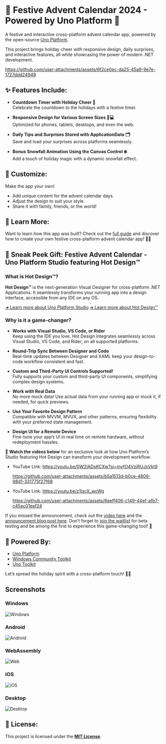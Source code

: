 # 🎄 Festive Advent Calendar 2024 - Powered by Uno Platform 🎁

A festive and interactive cross-platform advent calendar app, powered by the open-source [Uno Platform](https://platform.uno). 

This project brings holiday cheer with responsive design, daily surprises, and interactive features, all while showcasing the power of modern .NET development.

https://github.com/user-attachments/assets/6f2ce0ec-da25-45a9-9e7e-1727ddd24949

## ✨ Features Include:
- **Countdown Timer with Holiday Cheer 🎅**  
  Celebrate the countdown to the holidays with a festive timer.

- **Responsive Design for Various Screen Sizes 📱💻**  
  Optimized for phones, tablets, desktops, and even the web.

- **Daily Tips and Surprises Stored with ApplicationData 🗂️**  
  Save and load your surprises across platforms seamlessly.

- **Bonus Snowfall Animation Using the Canvas Control ❄️**  
  Add a touch of holiday magic with a dynamic snowfall effect.

## 🎨 Customize:
Make the app your own!  
- Add unique content for the advent calendar days.  
- Adjust the design to suit your style.  
- Share it with family, friends, or the world!

## 📖 **Learn More:**  
Want to learn how this app was built? Check out the [full guide](https://medium.com/@agnes.zitte/bring-holiday-cheer-to-friends-family-build-a-cross-platform-advent-calendar-app-for-every-264268732e2f) and discover how to create your own festive cross-platform advent calendar app! 🎅✨

## 🎁 Sneak Peek Gift: Festive Advent Calendar - Uno Platform Studio featuring Hot Design™

### What is Hot Design™?

**Hot Design™** is the next-generation Visual Designer for cross-platform .NET Applications. It seamlessly transforms your running app into a design interface, accessible from any IDE on any OS.

[➜ Learn more about Uno Platform Studio](https://aka.platform.uno/studio)
[➜ Learn more about Hot Design™](https://aka.platform.uno/hot-design)

### Why is it a game-changer?

- **Works with Visual Studio, VS Code, or Rider**  
  Keep using the IDE you love. Hot Design integrates seamlessly across Visual Studio, VS Code, and Rider, on all supported platforms.

- **Round-Trip Sync Between Designer and Code**  
  Real-time updates between Designer and XAML keep your design-to-code workflow consistent and fast.

- **Custom and Third-Party UI Controls Supported!**  
  Fully supports your custom and third-party UI components, simplifying complex design systems.

- **Work with Real Data**  
  No more mock data! Use actual data from your running app or mock it, if needed, for quick previews.

- **Use Your Favorite Design Pattern**  
  Compatible with MVVM, MVUX, and other patterns, ensuring flexibility with your preferred state management.

- **Design UI for a Remote Device**  
  Fine-tune your app’s UI in real time on remote hardware, without redeployment hassles.

🎥 **Watch the videos below** for an exclusive look at how Uno Platform’s Studio featuring Hot Design can transform your development workflow.

- YouTube Link: https://youtu.be/0W2IADsKCXw?si=mvfO4VziRUJxVkt9

  https://github.com/user-attachments/assets/b5a1513d-b0ce-4809-98d1-331775f27f68

- YouTube Link: https://youtu.be/z1IscX_wcWg

  https://github.com/user-attachments/assets/6eeff406-c149-44ef-afb7-c45ec01eef24


If you missed the announcement, check out the [video here](https://www.youtube.com/watch?v=sJPyieyt1Rc&ab_channel=dotnet) and the [announcement blog post here](https://platform.uno/blog/uno-platform-studio-featuring-hot-design/). Don’t forget to [join the waitlist](https://platform.uno/waitlist/) for beta testing and be among the first to experience this game-changing tool! 🚀

## 🌟 Powered By:
- [Uno Platform](https://platform.uno)
- [Windows Community Toolkit](https://github.com/CommunityToolkit/Windows)  
- [Uno Toolkit](https://aka.platform.uno/uno-toolkit)  

Let’s spread the holiday spirit with a cross-platform touch! 🎅🌟

## Screenshots

### Windows
![Windows](https://github.com/user-attachments/assets/b569cd3f-6475-4669-a2eb-0ef402bc23d6)

### Android
![Android](https://github.com/user-attachments/assets/34447cc2-657c-48c7-bab1-4a05789535e9)

### WebAssembly
![Web](https://github.com/user-attachments/assets/93d695e2-b466-46da-b4aa-499ce6344e0d)

### iOS
![iOS](https://github.com/user-attachments/assets/7ff24516-8b46-478f-b2e6-f4d0ca8c3058)

### Desktop
![Desktop](https://github.com/user-attachments/assets/68c7b062-7291-4e13-a038-03ff6cff07d6)

## 📜 License:
This project is licensed under the **[MIT License](LICENSE)**.

